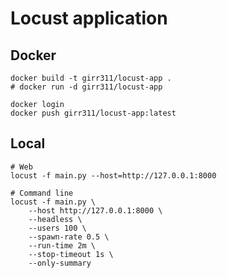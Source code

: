 # Locust application

## Docker

```shell
docker build -t girr311/locust-app .
# docker run -d girr311/locust-app

docker login
docker push girr311/locust-app:latest 
```

## Local

```shell
# Web
locust -f main.py --host=http://127.0.0.1:8000

# Command line
locust -f main.py \
    --host http://127.0.0.1:8000 \
    --headless \
    --users 100 \
    --spawn-rate 0.5 \
    --run-time 2m \
    --stop-timeout 1s \
    --only-summary
```
